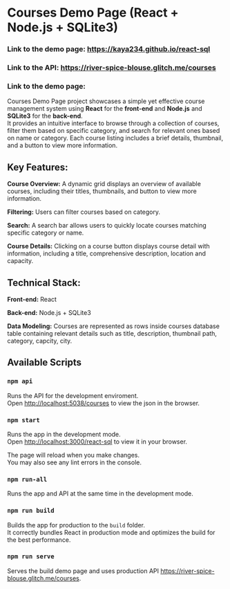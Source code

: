 # Courses Demo Page (React + Node.js + SQLite3)

### **Link to the demo page:** https://kaya234.github.io/react-sql

### **Link to the API:** https://river-spice-blouse.glitch.me/courses

### **Link to the demo page:** 

Courses Demo Page project showcases a simple yet effective course management system using **React** for the **front-end** and **Node.js** and **SQLite3** for the **back-end**.\
It provides an intuitive interface to browse through a collection of courses, filter them based on specific category, and search for relevant ones based on name or category. Each course listing includes a brief details, thumbnail, and a button to view more information.

## Key Features:

**Course Overview:** A dynamic grid displays an overview of available courses, including their titles, thumbnails, and button to view more information.

**Filtering:** Users can filter courses based on category.

**Search:** A search bar allows users to quickly locate courses matching specific category or name.

**Course Details:** Clicking on a course button displays course detail with information, including a title, comprehensive description, location and capacity.

## Technical Stack:

**Front-end:** React

**Back-end:** Node.js + SQLite3

**Data Modeling:** Courses are represented as rows inside courses database table containing relevant details such as title, description, thumbnail path, category, capcity, city.

## Available Scripts

### `npm api`

Runs the API for the development enviroment.\
Open [http://localhost:5038/courses](http://localhost:5038/coursesList) to view the json in the browser.

### `npm start`

Runs the app in the development mode.\
Open [http://localhost:3000/react-sql](http://localhost:3000/react-sql) to view it in your browser.

The page will reload when you make changes.\
You may also see any lint errors in the console.

### `npm run-all`

Runs the app and API at the same time in the development mode.


### `npm run build`

Builds the app for production to the `build` folder.\
It correctly bundles React in production mode and optimizes the build for the best performance.

### `npm run serve`

Serves the build demo page and uses production API https://river-spice-blouse.glitch.me/courses.